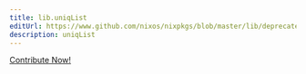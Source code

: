 ```yaml
---
title: lib.uniqList
editUrl: https://www.github.com/nixos/nixpkgs/blob/master/lib/deprecated.nix#L91C14
description: uniqList
---
```


<a href="https://www.github.com/nixos/nixpkgs/blob/master/lib/deprecated.nix#L91C14">Contribute Now!</a>
